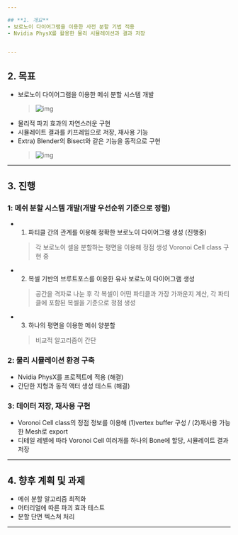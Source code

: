 ```yaml
---

## **1. 개요**
- 보로노이 다이어그램을 이용한 사전 분할 기법 적용  
- Nvidia PhysX를 활용한 물리 시뮬레이션과 결과 저장


---
```


## **2. 목표**
- 보로노이 다이어그램을 이용한 메쉬 분할 시스템 개발
  > ![img](https://github.com/sturdyChair/asset/blob/main/chaosdestruction_hero.png)
- 물리적 파괴 효과의 자연스러운 구현
- 시뮬레이트 결과를 키프레임으로 저장, 재사용 기능
- Extra) Blender의 Bisect와 같은 기능을 동적으로 구현
  > ![img](https://i.gifer.com/5S2u.gif)
---

## **3. 진행**

### **1: 메쉬 분할 시스템 개발(개발 우선순위 기준으로 정렬)**
- 1. 파티클 간의 관계를 이용해 정확한 보로노이 다이어그램 생성 (진행중)
	> 각 보로노이 셀을 분할하는 평면을 이용해 정점 생성
	> Voronoi Cell class 구현 중
- 2. 복셀 기반의 브루트포스를 이용한 유사 보로노이 다이어그램 생성
	> 공간을 격자로 나눈 후 각 복셀이 어떤 파티클과 가장 가까운지 계산, 각 파티클에 포함된 복셀을 기준으로 정점 생성
- 3. 하나의 평면을 이용한 메쉬 양분할
	> 비교적 알고리즘이 간단

### **2: 물리 시뮬레이션 환경 구축**
- Nvidia PhysX를 프로젝트에 적용 (해결)
- 간단한 지형과 동적 액터 생성 테스트 (해결)


### **3: 데이터 저장, 재사용 구현**
- Voronoi Cell class의 정점 정보를 이용해 (1)vertex buffer 구성 / (2)재사용 가능한 Mesh로 export
- 디테일 레벨에 따라 Voronoi Cell 여러개를 하나의 Bone에 할당, 시뮬레이트 결과 저장

---


## **4. 향후 계획 및 과제**
- 메쉬 분할 알고리즘 최적화  
- 머터리얼에 따른 파괴 효과 테스트
- 분할 단면 텍스쳐 처리

---

